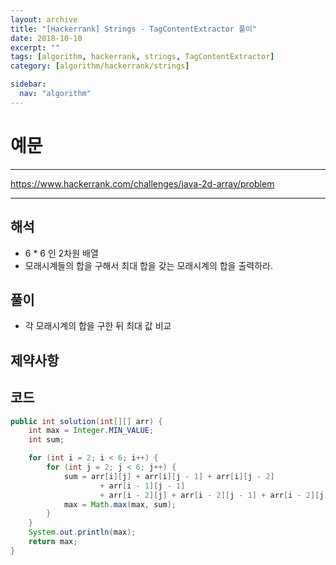 ```yaml
---
layout: archive
title: "[Hackerrank] Strings - TagContentExtractor 풀이"
date: 2018-10-10
excerpt: ""
tags: [algorithm, hackerrank, strings, TagContentExtractor]
category: [algorithm/hackerrank/strings]

sidebar:
  nav: "algorithm"
---
```


# 예문

* * *

https://www.hackerrank.com/challenges/java-2d-array/problem

* * *

## 해석

* 6 * 6 인 2차원 배열
* 모래시계들의 합을 구해서 최대 합을 갖는 모래시계의 합을 출력하라.

## 풀이

* 각 모래시계의 합을 구한 뒤 최대 값 비교

## 제약사항

## 코드

``` java
public int solution(int[][] arr) {
    int max = Integer.MIN_VALUE;
    int sum;

    for (int i = 2; i < 6; i++) {
        for (int j = 2; j < 6; j++) {
            sum = arr[i][j] + arr[i][j - 1] + arr[i][j - 2]
                    + arr[i - 1][j - 1]
                    + arr[i - 2][j] + arr[i - 2][j - 1] + arr[i - 2][j - 2];
            max = Math.max(max, sum);
        }
    }
    System.out.println(max);
    return max;
}
```